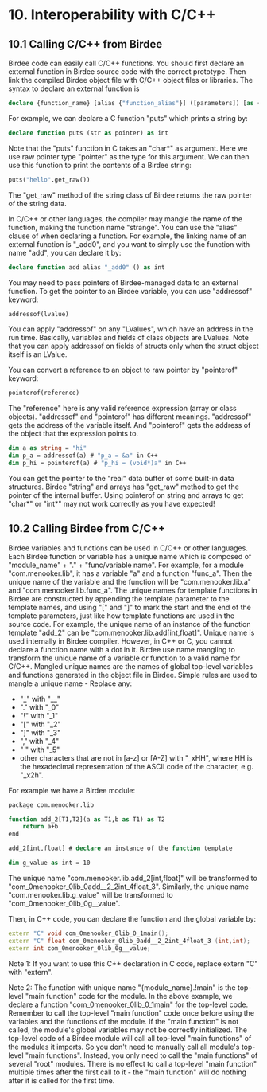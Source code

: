 # 10. Interoperability with C/C++

## 10.1 Calling C/C++ from Birdee

Birdee code can easily call C/C++ functions. You should first declare an external function in Birdee source code with the correct prototype. Then link the compiled Birdee object file with C/C++ object files or libraries. The syntax to declare an external function is 

```vb
declare {function_name} [alias {"function_alias"}] ([parameters]) [as {return_type}]
```

For example, we can declare a C function "puts" which prints a string by:

```vb
declare function puts (str as pointer) as int
```

Note that the "puts" function in C takes an "char\*" as argument. Here we use raw pointer type "pointer" as the type for this argument. We can then use this function to print the contents of a Birdee string:

```vb
puts("hello".get_raw())
```

The "get\_raw" method of the string class of Birdee returns the raw pointer of the string data.

In C/C++ or other languages, the compiler may mangle the name of the function, making the function name "strange". You can use the "alias" clause of when declaring a function. For example, the linking name of an external function is "\_add0", and you want to simply use the function with name "add", you can declare it by:

```vb
declare function add alias "_add0" () as int
```

You may need to pass pointers of Birdee-managed data to an external function. To get the pointer to an Birdee variable, you can use "addressof" keyword:

```vb
addressof(lvalue)
```

You can apply "addressof" on any "LValues", which have an address in the run time. Basically, variables and fields of class objects are LValues. Note that you can apply addressof on fields of structs only when the struct object itself is an LValue.

You can convert a reference to an object to raw pointer by "pointerof" keyword:

```vb
pointerof(reference)
```

The "reference" here is any valid reference expression (array or class objects).
"addressof" and "pointerof" has different meanings. "addressof" gets the address of the variable itself. And "pointerof" gets the address of the object that the expression points to.

```vb
dim a as string = "hi"
dim p_a = addressof(a) # "p_a = &a" in C++
dim p_hi = pointerof(a) # "p_hi = (void*)a" in C++
```

You can get the pointer to the "real" data buffer of some built-in data structures. Birdee "string" and arrays has "get\_raw" method to get the pointer of the internal buffer. Using pointerof on string and arrays to get "char\*" or "int\*" may not work correctly as you have expected! 

## 10.2 Calling Birdee from C/C++

Birdee variables and functions can be used in C/C++ or other languages. Each Birdee function or variable has a unique name which is composed of "module_name" + "." + "func/variable name". For example, for a module "com.menooker.lib", it has a variable "a" and a function "func\_a". Then the unique name of the variable and the function will be "com.menooker.lib.a" and "com.menooker.lib.func\_a". The unique names for template functions in Birdee are constructed by appending the template parameter to the template names, and using "\[" and "\]" to mark the start and the end of the template parameters, just like how template functions are used in the source code. For example, the unique name of an instance of the function template "add\_2" can be "com.menooker.lib.add\[int,float\]". Unique name is used internally in Birdee compiler. However, in C++ or C, you cannot declare a function name with a dot in it. Birdee use name mangling to transform the unique name of a variable or function to a valid name for C/C++. Mangled unique names are the names of global top-level variables and functions generated in the object file in Birdee. Simple rules are used to mangle a unique name - Replace any:

 * "\_" with "\_\_"
 * "." with "\_0"
 * "!" with "\_1"
 * "\[" with "\_2"
 * "\]" with "\_3"
 * "," with "\_4"
 * " " with "\_5"
 * other characters that are not in \[a-z\] or \[A-Z\] with "\_xHH", where HH is the hexadecimal representation of the ASCII code of the character, e.g. "\_x2h".

For example we have a Birdee module:

```vb
package com.menooker.lib

function add_2[T1,T2](a as T1,b as T1) as T2
	return a+b
end

add_2[int,float] # declare an instance of the function template

dim g_value as int = 10
```

The unique name "com.menooker.lib.add\_2[int,float]" will be transformed to "com\_0menooker\_0lib\_0add\_\_2\_2int\_4float\_3". Similarly, the unique name "com.menooker.lib.g\_value" will be transformed to "com\_0menooker\_0lib\_0g\_\_value".

Then, in C++ code, you can declare the function and the global variable by:

```c++
extern "C" void com_0menooker_0lib_0_1main();
extern "C" float com_0menooker_0lib_0add__2_2int_4float_3 (int,int);
extern int com_0menooker_0lib_0g__value;
```

Note 1: If you want to use this C++ declaration in C code, replace extern "C" with "extern".

Note 2: The function with unique name "{module_name}.!main" is the top-level "main function" code for the module. In the above example, we declare a function "com_0menooker_0lib_0_1main" for the top-level code. Remember to call the top-level "main function" code once before using the variables and the functions of the module. If the "main function" is not called, the module's global variables may not be correctly initialized. The top-level code of a Birdee module will call all top-level "main functions" of the modules it imports. So you don't need to manually call all module's top-level "main functions". Instead, you only need to call the "main functions" of several "root" modules. There is no effect to call a top-level "main function" multiple times after the first call to it - the "main function" will do nothing after it is called for the first time. 
